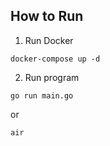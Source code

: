 ## How to Run
1. Run Docker

```
docker-compose up -d
```

2. Run program

```
go run main.go
```
or 
```
air
```